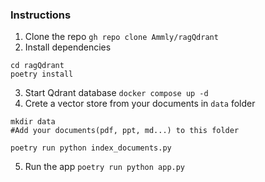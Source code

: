 ### Instructions 

1. Clone the repo 
` gh repo clone Ammly/ragQdrant `
2. Install dependencies
```shell
cd ragQdrant
poetry install
```
3. Start Qdrant database
` docker compose up -d `
4. Crete a vector store from your documents in `data` folder
```shell 
mkdir data
#Add your documents(pdf, ppt, md...) to this folder

poetry run python index_documents.py 
```
5. Run the app 
` poetry run python app.py `